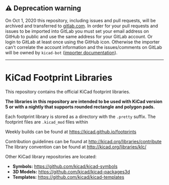 ## :warning: Deprecation warning

On Oct 1, 2020 this repository, including issues and pull requests, will be archived and transferred to [gitlab.com](https://gitlab.com/kicad/libraries/kicad-footprints/). In order for your pull requests and issues to be imported into GitLab you must set your email address on GitHub to public and use the same address for your GitLab account. Or login to GitLab at least once using the GitHub icon. Otherwise the importer can't correlate the account information and the issues/comments on GitLab will be owned by `kicad-bot` ([importer documentation](https://docs.gitlab.com/ee/user/project/import/github.html#how-it-works)).

---

# KiCad Footprint Libraries

This repository contains the official KiCad footprint libraries.

**The libraries in this repository are intended to be used with KiCad version 5 or with a nightly that supports rounded rectangle and polygon pads.**

Each footprint library is stored as a directory with the `.pretty` suffix. The footprint files are `.kicad_mod` files within 

Weekly builds can be found at https://kicad.github.io/footprints

Contribution guidelines can be found at http://kicad.org/libraries/contribute
The library convention can be found at http://kicad.org/libraries/klc/

Other KiCad library repositories are located:

* **Symbols:** https://github.com/kicad/kicad-symbols
* **3D Models:** https://github.com/kicad/kicad-packages3d
* **Templates:** https://github.com/kicad/kicad-templates

